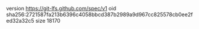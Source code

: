version https://git-lfs.github.com/spec/v1
oid sha256:2721587fa213b6396c4058bbcd387b2989a9d967cc825578cb0ee2fed32a32c5
size 18170
